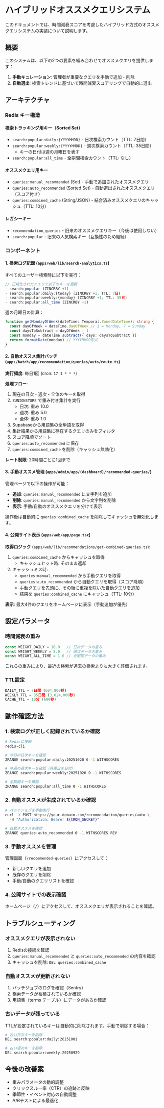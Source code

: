 # ハイブリッドオススメクエリシステム

このドキュメントでは、時間減衰スコアを考慮したハイブリッド方式のオススメクエリシステムの実装について説明します。

## 概要

このシステムは、以下の2つの要素を組み合わせてオススメクエリを提供します：

1. **手動キュレーション**: 管理者が重要なクエリを手動で追加・削除
2. **自動選出**: 検索トレンドに基づいて時間減衰スコアリングで自動的に選出

## アーキテクチャ

### Redis キー構造

#### 検索トラッキング用キー（Sorted Set）

- `search:popular:daily:{YYYYMMDD}` - 日次検索カウント（TTL: 7日間）
- `search:popular:weekly:{YYYYMMDD}` - 週次検索カウント（TTL: 35日間）
  - キーの日付は週の月曜日を表す
- `search:popular:all_time` - 全期間検索カウント（TTL: なし）

#### オススメクエリ用キー

- `queries:manual_recommended` (Set) - 手動で追加されたオススメクエリ
- `queries:auto_recommended` (Sorted Set) - 自動選出されたオススメクエリ（スコア付き）
- `queries:combined_cache` (String/JSON) - 結合済みオススメクエリのキャッシュ（TTL: 10分）

#### レガシーキー

- `recommendation_queries` - 旧来のオススメクエリキー（今後は使用しない）
- `search:popular` - 旧来の人気検索キー（互換性のため継続）

### コンポーネント

#### 1. 検索ログ記録 (`apps/web/lib/search-analytics.ts`)

すべてのユーザー検索時に以下を実行：

```typescript
// 正規化されたクエリで以下のキーを更新
- search:popular (ZINCRBY +1)
- search:popular:daily:{today} (ZINCRBY +1, TTL: 7日)
- search:popular:weekly:{monday} (ZINCRBY +1, TTL: 35日)
- search:popular:all_time (ZINCRBY +1)
```

週の月曜日の計算：
```typescript
function getMondayOfWeek(dateTime: Temporal.ZonedDateTime): string {
  const dayOfWeek = dateTime.dayOfWeek // 1 = Monday, 7 = Sunday
  const daysToSubtract = dayOfWeek - 1
  const monday = dateTime.subtract({ days: daysToSubtract })
  return formatDate(monday) // YYYYMMDD形式
}
```

#### 2. 自動オススメ集計バッチ (`apps/batch/app/recommendation/queries/auto/route.ts`)

**実行頻度**: 毎日1回 (cron: `17 1 * * *`)

**処理フロー**:

1. 現在の日次・週次・全体のキーを取得
2. `ZUNIONSTORE` で重み付き集計を実行
   - 日次: 重み 10.0
   - 週次: 重み 5.0
   - 全体: 重み 1.0
3. Supabaseから用語集の全単語を取得
4. 集計結果から用語集に存在するクエリのみをフィルタ
5. スコア降順でソート
6. `queries:auto_recommended` に保存
7. `queries:combined_cache` を削除（キャッシュ無効化）

**レート制限**: 20時間ごとに1回まで

#### 3. 手動オススメ管理 (`apps/admin/app/(dashboard)/recommended-queries/`)

管理ページで以下の操作が可能：

- **追加**: `queries:manual_recommended` に文字列を追加
- **削除**: `queries:manual_recommended` から文字列を削除
- **表示**: 手動/自動のオススメクエリを分けて表示

操作後は自動的に `queries:combined_cache` を削除してキャッシュを無効化します。

#### 4. 公開サイト表示 (`apps/web/app/page.tsx`)

**取得ロジック** (`apps/web/lib/recommendations/get-combined-queries.ts`):

1. `queries:combined_cache` からキャッシュを取得
   - キャッシュヒット時: そのまま返却
2. キャッシュミス時:
   - `queries:manual_recommended` から手動クエリを取得
   - `queries:auto_recommended` から自動クエリを取得（スコア降順）
   - 手動クエリを先頭に、その後に重複を除いた自動クエリを追加
   - 結果を `queries:combined_cache` にキャッシュ（TTL: 10分）

**表示**: 最大4件のクエリをホームページに表示（手動追加が優先）

## 設定パラメータ

### 時間減衰の重み

```typescript
const WEIGHT_DAILY = 10.0   // 日次データの重み
const WEIGHT_WEEKLY = 5.0   // 週次データの重み
const WEIGHT_ALL_TIME = 1.0 // 全期間データの重み
```

これらの重みにより、最近の検索が過去の検索よりも大きく評価されます。

### TTL設定

```typescript
DAILY_TTL = 7日間 (604,800秒)
WEEKLY_TTL = 35日間 (3,024,000秒)
CACHE_TTL = 10分 (600秒)
```

## 動作確認方法

### 1. 検索ログが正しく記録されているか確認

```bash
# Redisに接続
redis-cli

# 今日の日次キーを確認
ZRANGE search:popular:daily:20251020 0 -1 WITHSCORES

# 今週の週次キーを確認（月曜日の日付）
ZRANGE search:popular:weekly:20251020 0 -1 WITHSCORES

# 全期間キーを確認
ZRANGE search:popular:all_time 0 -1 WITHSCORES
```

### 2. 自動オススメが生成されているか確認

```bash
# バッチジョブを手動実行
curl -X POST https://your-domain.com/recommendation/queries/auto \
  -H "Authorization: Bearer ${CRON_SECRET}"

# 自動オススメを確認
ZRANGE queries:auto_recommended 0 -1 WITHSCORES REV
```

### 3. 手動オススメを管理

管理画面（`/recommended-queries`）にアクセスして：
- 新しいクエリを追加
- 既存のクエリを削除
- 手動/自動のクエリリストを確認

### 4. 公開サイトでの表示確認

ホームページ（`/`）にアクセスして、オススメクエリが表示されることを確認。

## トラブルシューティング

### オススメクエリが表示されない

1. Redisの接続を確認
2. `queries:manual_recommended` と `queries:auto_recommended` の内容を確認
3. キャッシュを削除: `DEL queries:combined_cache`

### 自動オススメが更新されない

1. バッチジョブのログを確認（Sentry）
2. 検索データが蓄積されているか確認
3. 用語集（terms テーブル）にデータがあるか確認

### 古いデータが残っている

TTLが設定されているキーは自動的に削除されます。手動で削除する場合：

```bash
# 古い日次キーを削除
DEL search:popular:daily:20251001

# 古い週次キーを削除
DEL search:popular:weekly:20250929
```

## 今後の改善案

- 重みパラメータの動的調整
- クリックスルー率（CTR）の追跡と反映
- 季節性・イベント対応の自動調整
- A/Bテストによる最適化
